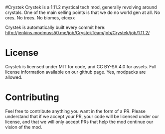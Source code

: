 #Crystek
Crystek is a 1.11.2 mystical tech mod, generally revolving around crystals. One of the main selling points is that we do no world gen at all. No ores. No trees. No biomes, etcxxx

Crystek is automatically built every commit here: http://jenkins.modmuss50.me/job/CrystekTeam/job/Crystek/job/1.11.2/

# License
Crystek is licensed under MIT for code, and CC BY-SA 4.0 for assets. Full license information available on our github page. Yes, modpacks are allowed.

# Contributing
Feel free to contribute anything you want in the form of a PR. Please understand that if we accept your PR, your code will be licensed under our license, and that we will only accept PRs that help the mod continue our vision of the mod.